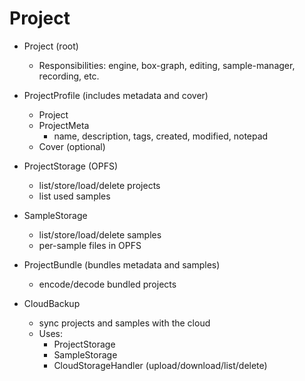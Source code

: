 # Project

- Project (root)
    - Responsibilities: engine, box-graph, editing, sample-manager, recording, etc.

- ProjectProfile (includes metadata and cover)
    - Project
    - ProjectMeta
        - name, description, tags, created, modified, notepad
    - Cover (optional)

- ProjectStorage (OPFS)
    - list/store/load/delete projects
    - list used samples

- SampleStorage
    - list/store/load/delete samples
    - per-sample files in OPFS

- ProjectBundle (bundles metadata and samples)
    - encode/decode bundled projects

- CloudBackup
    - sync projects and samples with the cloud
    - Uses:
        - ProjectStorage
        - SampleStorage
        - CloudStorageHandler (upload/download/list/delete)